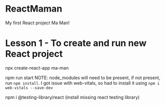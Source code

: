 # ReactMaman
My first React project Ma Man!

# Lesson 1 - To create and run new React project
npx create-react-app ma-man

npm run start
NOTE: node_modules will need to be present, if not present, run `npm install`. I got issue with web-vitals, so had to install it using `npm i web-vitals --save-dev`

npm i @testing-library/react (install missing react testing library)